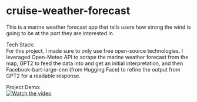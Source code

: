 # cruise-weather-forecast

This is a marine weather forecast app that tells users how strong the wind is going to be at the port they are interested in.

Tech Stack:\
For this project, I made sure to only use free open-source technologies. I leveraged Open-Meteo API to scrape the marine weather forecast from the map, GPT2 to feed the data into and get an initial interpretation, and then Facebook-bart-large-cnn (from Hugging Face) to refine the output from GPT2 for a readable response.

Project Demo:\
[![Watch the video](https://i3.ytimg.com/vi/gimmvaJHWRM/maxresdefault.jpg)](https://www.youtube.com/watch?v=gimmvaJHWRM)